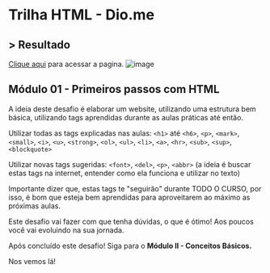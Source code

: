 # Trilha HTML - Dio.me

## > Resultado
[Clique aqui](https://thamyresarm.github.io/dio-formacao-html-web/Desafio-Projeto-3/index.html) para acessar a pagina.
![image](https://user-images.githubusercontent.com/24790794/193870824-704d3b09-ed85-4c4d-ac96-c3cc5cc1ae82.png)

## Módulo 01 - Primeiros passos com HTML

A ideia deste desafio é elaborar um website, utilizando uma estrutura bem básica, utilizando tags aprendidas durante as aulas práticas até então. 

Utilizar todas as tags explicadas nas aulas: `<h1>` até `<h6>`, `<p>`, `<mark>`, `<small>`, `<i>`, `<u>`, `<strong>`, `<ol>`, `<ul>`, `<li>`, `<a>`, `<hr>`, `<sub>`, `<sup>`, `<blockquote>`

Utilizar novas tags sugeridas: `<font>`, `<del>`, `<p>`, `<abbr>` (a ideia é buscar estas tags na internet, entender como ela funciona e utilizar no texto)

Importante dizer que, estas tags te "seguirão" durante TODO O CURSO, por isso, é bom que esteja bem aprendidas para aproveitarem ao máximo as próximas aulas.

Este desafio vai fazer com que tenha dúvidas, o que é ótimo! Aos poucos você vai evoluindo na sua jornada.

Após concluído este desafio! Siga para o <strong>Módulo II - Conceitos Básicos.</strong>

Nos vemos lá!

